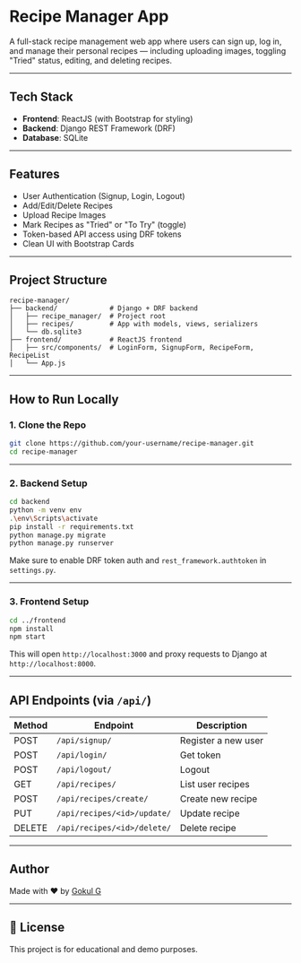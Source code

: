 #  Recipe Manager App

A full-stack recipe management web app where users can sign up, log in, and manage their personal recipes — including uploading images, toggling "Tried" status, editing, and deleting recipes.

---

##  Tech Stack

- **Frontend**: ReactJS (with Bootstrap for styling)
- **Backend**: Django REST Framework (DRF)
- **Database**: SQLite

---

## Features

-  User Authentication (Signup, Login, Logout)
-  Add/Edit/Delete Recipes
-  Upload Recipe Images
-  Mark Recipes as "Tried" or "To Try" (toggle)
-  Token-based API access using DRF tokens
-  Clean UI with Bootstrap Cards

---

##  Project Structure

```
recipe-manager/
├── backend/             # Django + DRF backend
│   ├── recipe_manager/  # Project root
│   ├── recipes/         # App with models, views, serializers
│   └── db.sqlite3
├── frontend/            # ReactJS frontend
│   ├── src/components/  # LoginForm, SignupForm, RecipeForm, RecipeList
│   └── App.js
```

---

##  How to Run Locally

### 1. Clone the Repo
```bash
git clone https://github.com/your-username/recipe-manager.git
cd recipe-manager
```

---

### 2. Backend Setup

```bash
cd backend
python -m venv env
.\env\Scripts\activate 
pip install -r requirements.txt  
python manage.py migrate
python manage.py runserver
```

 Make sure to enable DRF token auth and `rest_framework.authtoken` in `settings.py`.

---

### 3. Frontend Setup

```bash
cd ../frontend
npm install
npm start
```

This will open `http://localhost:3000` and proxy requests to Django at `http://localhost:8000`.

---

##  API Endpoints (via `/api/`)

| Method | Endpoint                  | Description           |
|--------|---------------------------|-----------------------|
| POST   | `/api/signup/`            | Register a new user  |
| POST   | `/api/login/`             | Get token             |
| POST   | `/api/logout/`            | Logout                |
| GET    | `/api/recipes/`           | List user recipes     |
| POST   | `/api/recipes/create/`    | Create new recipe     |
| PUT    | `/api/recipes/<id>/update/` | Update recipe       |
| DELETE | `/api/recipes/<id>/delete/` | Delete recipe       |

---

##  Author

Made with ❤️ by [Gokul G](https://www.linkedin.com/in/gokul-g50/)

---

## 📝 License

This project is for educational and demo purposes.
